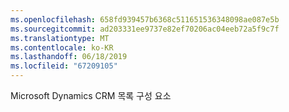 ```yaml
---
ms.openlocfilehash: 658fd939457b6368c511651536348098ae087e5b
ms.sourcegitcommit: ad203331ee9737e82ef70206ac04eeb72a5f9c7f
ms.translationtype: MT
ms.contentlocale: ko-KR
ms.lasthandoff: 06/18/2019
ms.locfileid: "67209105"
---
```

Microsoft Dynamics CRM 목록 구성 요소